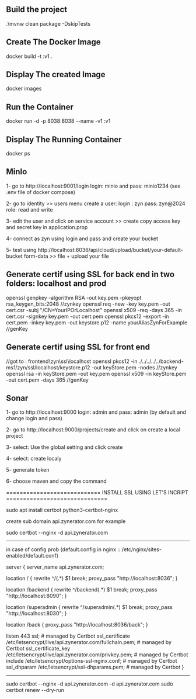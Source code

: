 ## Build the project
.\mvnw clean package -DskipTests

## Create The Docker Image
docker build -t :v1 .

## Display The created Image
docker images

## Run the Container
docker run -d -p 8038:8038 --name -v1 :v1

## Display The Running Container
docker ps





## MinIo
1- go to http://localhost:9001/login
login: minio  and pass: minio1234 (see .env file of docker compose)

2- go to identity >> users menu
create a user:
login : zyn pass: zyn@2024 role: read and write

3- edit the user and click on service account >> create
copy access key and secret key in application.prop

4- connect as zyn using login and pass and create your bucket

5- test using
http://localhost:8036/api/cloud/upload/bucket/your-default-bucket
form-data >> file + upload your file


## Generate certif using SSL for back end in two folders: localhost and prod

openssl genpkey -algorithm RSA -out key.pem -pkeyopt rsa_keygen_bits:2048
//zynkey
openssl req -new -key key.pem -out cert.csr -subj "/CN=YourIPOrLocalhost"
openssl x509 -req -days 365 -in cert.csr -signkey key.pem -out cert.pem
openssl pkcs12 -export -in cert.pem -inkey key.pem -out keystore.p12 -name yourAliasZynForExample
//genKey

## Generate certif using SSL for front end
//got to : frontend\zyn\ssl\localhost
openssl pkcs12 -in ./../../../../backend-ms1/zyn/ssl/localhost/keystore.p12 -out keyStore.pem -nodes
//zynkey
openssl rsa -in keyStore.pem -out key.pem
openssl x509 -in keyStore.pem -out cert.pem -days 365
//genKey

## Sonar
1- go to http://localhost:9000
login: admin  and pass: admin (by default and change login and pass)

2- go to http://localhost:9000/projects/create and click on create a local project

3- select: Use the global setting and click create

4- select: create localy

5- generate token

6- choose maven and copy the command


============================ INSTALL SSL USING LET'S INCRIPT ==============================

sudo apt install certbot python3-certbot-nginx

create sub domain api.zynerator.com for example

sudo certbot --nginx -d api.zynerator.com

--------------------------------------------------
in case of config prob (default.config in nginx :: /etc/nginx/sites-enabled/default.conf)

server {
server_name api.zynerator.com;


location / {
rewrite ^/(.*) $1 break;
proxy_pass "http://localhost:8036";
}

location /backend {
rewrite ^/backend(.*) $1 break;
proxy_pass "http://localhost:8090";
}

location /superadmin {
rewrite ^/superadmin(.*) $1 break;
proxy_pass "http://localhost:8030";
}

location /back {
proxy_pass "http://localhost:8036/back";
}


listen 443 ssl; # managed by Certbot
ssl_certificate /etc/letsencrypt/live/api.zynerator.com/fullchain.pem; # managed by Certbot
ssl_certificate_key /etc/letsencrypt/live/api.zynerator.com/privkey.pem; # managed by Certbot
include /etc/letsencrypt/options-ssl-nginx.conf; # managed by Certbot
ssl_dhparam /etc/letsencrypt/ssl-dhparams.pem; # managed by Certbot
}

--------------------------------------------
sudo certbot --nginx -d api.zynerator.com -d api.zynerator.com
sudo certbot renew --dry-run



